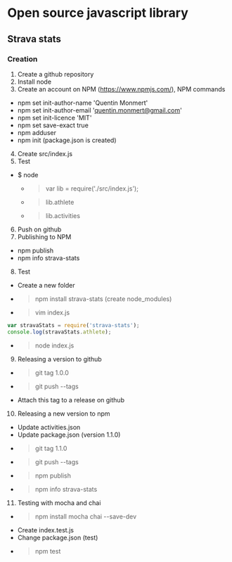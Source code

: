 # Open source javascript library

## Strava stats

### Creation

1. Create a github repository
2. Install node
3. Create an account on NPM (https://www.npmjs.com/), NPM commands
  * npm set init-author-name 'Quentin Monmert'
  * npm set init-author-email 'quentin.monmert@gmail.com'
  * npm set init-licence 'MIT'
  * npm set save-exact true
  * npm adduser
  * npm init (package.json is created)
4. Create src/index.js
5. Test
  * $ node
    * > var lib = require('./src/index.js');
    * > lib.athlete
    * > lib.activities
6. Push on github
7. Publishing to NPM
  * npm publish
  * npm info strava-stats
8. Test
  * Create a new folder
  * > npm install strava-stats (create node_modules)
  * > vim index.js
```javascript
var stravaStats = require('strava-stats');
console.log(stravaStats.athlete);
```    
  * > node index.js
9. Releasing a version to github
  * > git tag 1.0.0  
  * > git push --tags
  * Attach this tag to a release on github
10. Releasing a new version to npm
  * Update activities.json
  * Update package.json (version 1.1.0)
  * > git tag 1.1.0
  * > git push --tags
  * > npm publish
  * > npm info strava-stats
11. Testing with mocha and chai
  * > npm install mocha chai --save-dev
  * Create index.test.js
  * Change package.json (test)
  * > npm test
     
